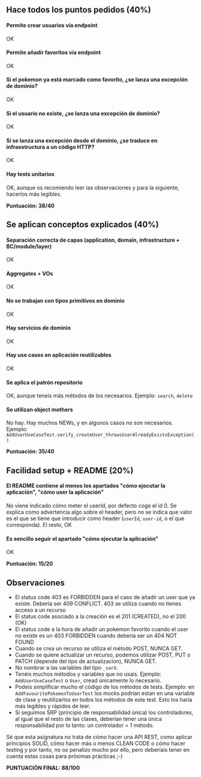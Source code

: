 ## Hace todos los puntos pedidos (40%)

#### Permite crear usuarios vía endpoint

OK

#### Permite añadir favoritos vía endpoint

OK

#### Si el pokemon ya está marcado como favorito, ¿se lanza una excepción de dominio?

OK

#### Si el usuario no existe, ¿se lanza una excepción de dominio?

OK

#### Si se lanza una excepción desde el dominio, ¿se traduce en infraestructura a un código HTTP?

OK

#### Hay tests unitarios

OK, aunque os recomiendo leer las observaciones y para la siguiente, hacerlos más legibles.

**Puntuación: 38/40**

## Se aplican conceptos explicados (40%)

#### Separación correcta de capas (application, domain, infrastructure + BC/module/layer)

OK

#### Aggregates + VOs

OK

#### No se trabajan con tipos primitivos en dominio

OK

#### Hay servicios de dominio

OK

#### Hay use cases en aplicación reutilizables

OK

#### Se aplica el patrón repositorio

OK, aunque teneis más métodos de los necesarios. Ejemplo: `search`, `delete`

#### Se utilizan object mothers

No hay. Hay muchos NEWs, y en algunos casos no son necesarios.
Ejemplo: `AddUserUseCaseTest.verify_createUser_throwsUserAlreadyExistsException()`

**Puntuación: 35/40**

## Facilidad setup + README (20%)

#### El README contiene al menos los apartados "cómo ejecutar la aplicación", "cómo user la aplicación"

No viene indicado cómo meter el userId, por defecto coge el id 0. Se explica como advertencia algo sobre el header, pero
no se indica que valor es el que se tiene que introducir como header
(`userId`, `user-id`, o el que corresponda). El resto, OK

#### Es sencillo seguir el apartado "cómo ejecutar la aplicación"

OK

**Puntuación: 15/20**

## Observaciones

- El status code 403 es FORBIDDEN para el caso de añadir un user que ya existe. Debería ser 409 CONFLICT. 403 se utiliza
  cuando no tienes acceso a un recurso
- El status code asociado a la creación es el 201 (CREATED), no el 200 (OK)
- El status code a la hora de añadir un pokemon favorito cuando el user no existe es un 403 FORBIDDEN cuando debería ser
  un 404 NOT FOUND
- Cuando se crea un recurso se utiliza el método POST, NUNCA GET.
- Cuando se quiere actualizar un recurso, podemos utilizar POST, PUT o PATCH (depende del tipo de actualizacion), NUNCA
  GET.
- No nombrar a las variables del tipo `_varX`.
- Tenéis muchos métodos y variables que no usais. Ejemplo: `AddUserUseCaseTest` o `User`, cread únicamente lo necesario.
- Podeis simplificar mucho el código de los métodos de tests. Ejemplo: en `AddFavouritePokemonToUserTest` los mocks
  podrían estan en una variable de clase y reutilizarlos en todos los métodos de este test. Esto los haría más legibles
  y rápidos de leer.
- Si seguimos SRP (principio de responsabilidad única) los controladores, al igual que el resto de las clases, deberían
  tener una única responsabilidad por lo tanto: un controlador = 1 método.

Sé que esta asignatura no trata de cómo hacer una API REST, como aplicar principios SOLID, cómo hacer más o menos CLEAN
CODE o cómo hacer testing y por tanto, no os penalizo mucho por ello, pero deberíais tener en cuenta estas cosas para
próximas prácticas ;-)

**PUNTUACIÓN FINAL: 88/100**
